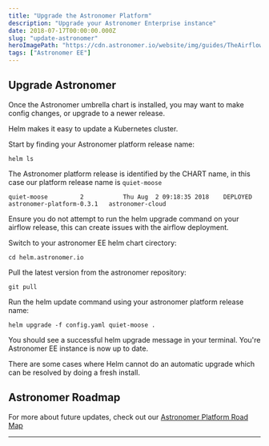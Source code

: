 ```yaml
---
title: "Upgrade the Astronomer Platform"
description: "Upgrade your Astronomer Enterprise instance"
date: 2018-07-17T00:00:00.000Z
slug: "update-astronomer"
heroImagePath: "https://cdn.astronomer.io/website/img/guides/TheAirflowUI_preview.png"
tags: ["Astronomer EE"]
---
```


## Upgrade Astronomer

Once the Astronomer umbrella chart is installed, you may want to make config changes, or upgrade to a newer release.

Helm makes it easy to update a Kubernetes cluster.

Start by finding your Astronomer platform release name:

```
helm ls
``` 

The Astronomer platform release is identified by the CHART name, in this case our platform release name is `quiet-moose`

```
quiet-moose        	2       	Thu Aug  2 09:18:35 2018	DEPLOYED	astronomer-platform-0.3.1	astronomer-cloud
```

Ensure you do not attempt to run the helm upgrade command on your airflow release, this can create issues with the airflow deployment. 

Switch to your astronomer EE helm chart cirectory:

```
cd helm.astronomer.io
```

Pull the latest version from the astronomer repository:

```
git pull
```

Run the helm update command using your astronomer platform release name:

```
helm upgrade -f config.yaml quiet-moose .
```

You should see a successful helm upgrade message in your terminal. You're Astronomer EE instance is now up to date.


There are some cases where Helm cannot do an automatic upgrade which can be resolved by doing a fresh install.

## Astronomer Roadmap

For more about future updates, check out our [Astronomer Platform Road Map](/guides/astronomer-roadmap)

---
